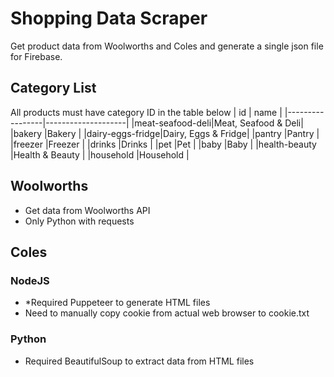 # Shopping Data Scraper

Get product data from Woolworths and Coles and generate a single json file for Firebase.

## Category List
All products must have category ID in the table below
|       id        |        name        |
|-----------------|--------------------|
|meat-seafood-deli|Meat, Seafood & Deli|
|bakery           |Bakery              |
|dairy-eggs-fridge|Dairy, Eggs & Fridge|
|pantry           |Pantry              |
|freezer          |Freezer             |
|drinks           |Drinks              |
|pet              |Pet                 |
|baby             |Baby                |
|health-beauty    |Health & Beauty     |
|household        |Household           |

## Woolworths
* Get data from Woolworths API
* Only Python with requests

## Coles
### NodeJS
* *Required Puppeteer to generate HTML files
* Need to manually copy cookie from actual web browser to cookie.txt
### Python
* Required BeautifulSoup to extract data from HTML files
